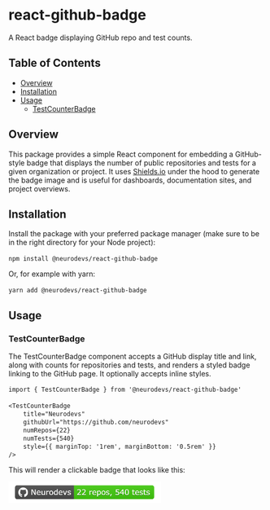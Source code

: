 # react-github-badge
A React badge displaying GitHub repo and test counts.

## Table of Contents
- [Overview](#overview)
- [Installation](#installation)
- [Usage](#usage)
  - [TestCounterBadge](#testcounterbadge)

## Overview

This package provides a simple React component for embedding a GitHub-style badge that displays the number of public repositories and tests for a given organization or project. It uses [Shields.io](https://shields.io) under the hood to generate the badge image and is useful for dashboards, documentation sites, and project overviews.

## Installation

Install the package with your preferred package manager (make sure to be in the right directory for your Node project):

`npm install @neurodevs/react-github-badge` 

Or, for example with yarn:

`yarn add @neurodevs/react-github-badge`

## Usage

### TestCounterBadge

The TestCounterBadge component accepts a GitHub display title and link, along with counts for repositories and tests, and renders a styled badge linking to the GitHub page. It optionally accepts inline styles.

```tsx
import { TestCounterBadge } from '@neurodevs/react-github-badge'

<TestCounterBadge
    title="Neurodevs"
    githubUrl="https://github.com/neurodevs"
    numRepos={22}
    numTests={540}
    style={{ marginTop: '1rem', marginBottom: '0.5rem' }}
/>
```

This will render a clickable badge that looks like this:

<img src="./assets/badge-screenshot.png" alt="Badge screenshot showing 22 repos and 540 tests for Neurodevs." width="300" />
